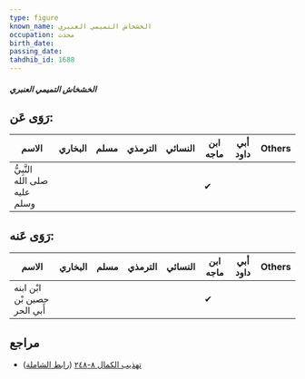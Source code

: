 ```yaml
---
type: figure
known_name: الخشخاش التميمي العنبري
occupation: محدث
birth_date:
passing_date:
tahdhib_id: 1688
---
```

##### الخشخاش التميمي العنبري

## رَوَى عَن:
| الاسم                         | البخاري | مسلم | الترمذي | النسائي | ابن ماجه | أبي داود | Others |
| ----------------------------- | ------- | ---- | ------- | ------- | -------- | -------- | ------ |
| النَّبِيُّ صلى الله عليه وسلم |         |      |         |         | ✔        |          |        |
## رَوَى عَنه:
| الاسم                        | البخاري | مسلم | الترمذي | النسائي | ابن ماجه | أبي داود | Others |
| ---------------------------- | ------- | ---- | ------- | ------- | -------- | -------- | ------ |
| ابْن ابنه حصين بْن أَبي الحر |         |      |         |         | ✔        |          |        |
## مراجع
- [تهذيب الكمال ٨-٢٤٨](obsidian://open?vault=Tahdhib-al-Kamal&file=Figures/١٦٨٨-الخشخاش%20التميمي%20العنبري) ([رابط الشاملة](https://shamela.ws/book/3722/3959))